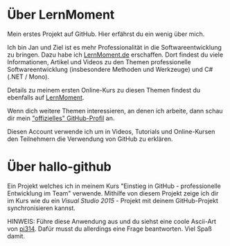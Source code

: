 # Über LernMoment

Mein erstes Projekt auf GitHub. Hier erfährst du ein wenig über mich.

Ich bin Jan und Ziel ist es mehr Professionalität in die Softwareentwicklung zu bringen. Dazu habe ich [LernMoment.de](http://www.lernmoment.de) erschaffen. Dort findest du viele Informationen, Artikel und Videos zu den Themen professionelle Softwareentwicklung (insbesondere Methoden und Werkzeuge) und C# (.NET / Mono).

Details zu meinem ersten Online-Kurs zu diesen Themen findest du ebenfalls auf [LernMoment](http://www.lernmoment.de/einstieg-csharp/).

Wenn dich weitere Themen interessieren, an denen ich arbeite, dann schau dir mein ["offizielles" GitHub-Profil](https://github.com/suchja) an. 

Diesen Account verwende ich um in Videos, Tutorials und Online-Kursen den Teilnehmern die Verwendung von GitHub zu erklären.

# Über hallo-github

Ein Projekt welches ich in meinem Kurs "Einstieg in GitHub - professionelle Entwicklung im Team" verwende. Mithilfe von diesem Projekt zeige ich dir im Kurs wie du ein *Visual Studio 2015* - Projekt mit deinem GitHub-Projekt synchronisieren kannst.

HINWEIS: Führe diese Anwendung aus und du siehst eine coole Ascii-Art von [pi314](https://github.com/pi314/ascii-arts). Dafür musst du allerdings eine Frage beantworten. Viel Spaß damit.
